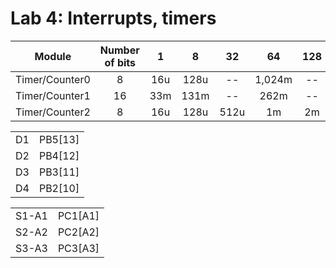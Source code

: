 # Lab 4: Interrupts, timers

| **Module** | **Number of bits** | **1** | **8** | **32** | **64** | **128** | **256** | **1024** |
| :-: | :-: | :-: | :-: | :-: | :-: | :-: | :-: | :-: |
| Timer/Counter0 | 8  | 16u | 128u | -- |1,024m | -- |4m | 16m|
| Timer/Counter1 | 16 | 33m |131m| -- | 262m | -- |1m |4,19m |
| Timer/Counter2 | 8  | 16u|128u|512u|1m|2m|4m|16m |


|     |       |                 
| :-: |  :-:  | 
| D1 | PB5[13] | 
| D2 | PB4[12] | 
| D3 | PB3[11] | 
| D4 | PB2[10] |

|     |       |                 
| :-: |  :-:  | 
| S1-A1 | PC1[A1] | 
| S2-A2 | PC2[A2] | 
| S3-A3 | PC3[A3] | 

